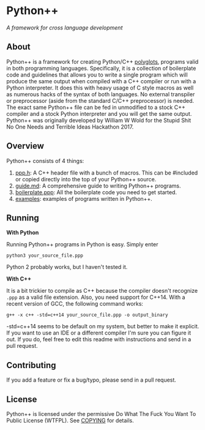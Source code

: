 # Python++
_A framework for cross language development_

## About
Python++ is a framework for creating Python/C++ [polyglots](https://en.wikipedia.org/wiki/Polyglot_(computing)), programs valid in both programming languages. Specifically, it is a collection of boilerplate code and guidelines that allows you to write a single program which will produce the same output when compiled with a C++ compiler or run with a Python interpreter. It does this with heavy usage of C style macros as well as numerous hacks of the syntax of both languages. No external transpiler or preprocessor (aside from the standard C/C++ preprocessor) is needed. The exact same Python++ file can be fed in unmodified to a stock C++ compiler and a stock Python interpreter and you will get the same output. Python++ was originally developed by William W Wold for the Stupid Shit No One Needs and Terrible Ideas Hackathon 2017.

## Overview
Python++ consists of 4 things:
1. [ppp.h](ppp.h): A C++ header file with a bunch of macros. This can be #included or copied directly into the top of your Python++ source. 
2. [guide.md](guide.md): A comprehensive guide to writing Python++ programs.
3. [boilerplate.ppp](boilerplate.ppp): All the boilerplate code you need to get started.
4. [examples](examples): examples of programs written in Python++.

## Running
__With Python__

Running Python++ programs in Python is easy. Simply enter
```
python3 your_source_file.ppp
```
Python 2 probably works, but I haven't tested it.

__With C++__

It is a bit trickier to compile as C++ because the compiler doesn't recognize `.ppp` as a valid file extension. Also, you need support for C++14. With a recent version of GCC, the following command works:
```
g++ -x c++ -std=c++14 your_source_file.ppp -o output_binary
```
-std=c++14 seems to be default on my system, but better to make it explicit. If you want to use an IDE or a different compiler I'm sure you can figure it out. If you do, feel free to edit this readme with instructions and send in a pull request.

## Contributing
If you add a feature or fix a bug/typo, please send in a pull request.

## License
Python++ is licensed under the permissive Do What The Fuck You Want To Public License (WTFPL). See [COPYING](COPYING) for details.

